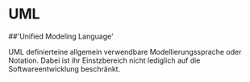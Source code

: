 # UML
##'Unified Modeling Language'

UML definierteine allgemein verwendbare Modellierungssprache oder Notation. Dabei ist ihr Einstzbereich nicht lediglich auf die Softwareentwicklung beschränkt.
